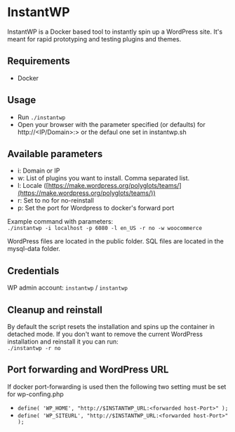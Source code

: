 # InstantWP

InstantWP is a Docker based tool to instantly spin up a WordPress site. It's meant for rapid prototyping and testing plugins and themes.

## Requirements

- Docker

## Usage

- Run `./instantwp`
- Open your browser with the parameter specified (or defaults) for http://<IP/Domain>:<forwarded host-Port>> or the defaul one set in instantwp.sh

## Available parameters

- i: Domain or IP
- w: List of plugins you want to install. Comma separated list.
- l: Locale ([https://make.wordpress.org/polyglots/teams/](https://make.wordpress.org/polyglots/teams/))
- r: Set to no for no-reinstall
- p: Set the port for Wordpress to docker's forward port

Example command with parameters:  
`./instantwp -i localhost -p 6080 -l en_US -r no -w woocommerce`

WordPress files are located in the public folder. SQL files are located in the mysql-data folder.

## Credentials

WP admin account: `instantwp` / `instantwp`

## Cleanup and reinstall

By default the script resets the installation and spins up the container in detached mode.
If you don't want to remove the current WordPress installation and reinstall it you can run:  
`./instantwp -r no`

## Port forwarding and WordPress URL

If docker port-forwarding is used then the following two setting must be set for wp-confing.php

- `define( 'WP_HOME', "http://$INSTANTWP_URL:<forwarded host-Port>" );`
- `define( 'WP_SITEURL', "http://$INSTANTWP_URL:<forwarded host-Port>" );`

